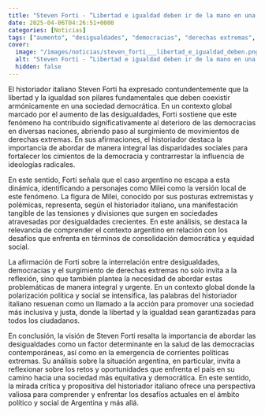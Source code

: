 ```yaml
---
title: "Steven Forti - “Libertad e igualdad deben ir de la mano en una sociedad democrática”"
date: 2025-04-06T04:26:51+0000
categories: [Noticias]
tags: ["aumento", "desigualdades", "democracias", "derechas extremas", "historiador italiano", "Milei", "Argentina", "fenómeno"]
cover:
  image: "/images/noticias/steven_forti___libertad_e_igualdad_deben.png"
  alt: "Steven Forti - “Libertad e igualdad deben ir de la mano en una sociedad democrática”"
  hidden: false
---
```


El historiador italiano Steven Forti ha expresado contundentemente que la libertad y la igualdad son pilares fundamentales que deben coexistir armónicamente en una sociedad democrática. En un contexto global marcado por el aumento de las desigualdades, Forti sostiene que este fenómeno ha contribuido significativamente al deterioro de las democracias en diversas naciones, abriendo paso al surgimiento de movimientos de derechas extremas. En sus afirmaciones, el historiador destaca la importancia de abordar de manera integral las disparidades sociales para fortalecer los cimientos de la democracia y contrarrestar la influencia de ideologías radicales.

En este sentido, Forti señala que el caso argentino no escapa a esta dinámica, identificando a personajes como Milei como la versión local de este fenómeno. La figura de Milei, conocido por sus posturas extremistas y polémicas, representa, según el historiador italiano, una manifestación tangible de las tensiones y divisiones que surgen en sociedades atravesadas por desigualdades crecientes. En este análisis, se destaca la relevancia de comprender el contexto argentino en relación con los desafíos que enfrenta en términos de consolidación democrática y equidad social.

La afirmación de Forti sobre la interrelación entre desigualdades, democracias y el surgimiento de derechas extremas no solo invita a la reflexión, sino que también plantea la necesidad de abordar estas problemáticas de manera integral y urgente. En un contexto global donde la polarización política y social se intensifica, las palabras del historiador italiano resuenan como un llamado a la acción para promover una sociedad más inclusiva y justa, donde la libertad y la igualdad sean garantizadas para todos los ciudadanos.

En conclusión, la visión de Steven Forti resalta la importancia de abordar las desigualdades como un factor determinante en la salud de las democracias contemporáneas, así como en la emergencia de corrientes políticas extremas. Su análisis sobre la situación argentina, en particular, invita a reflexionar sobre los retos y oportunidades que enfrenta el país en su camino hacia una sociedad más equitativa y democrática. En este sentido, la mirada crítica y propositiva del historiador italiano ofrece una perspectiva valiosa para comprender y enfrentar los desafíos actuales en el ámbito político y social de Argentina y más allá.
